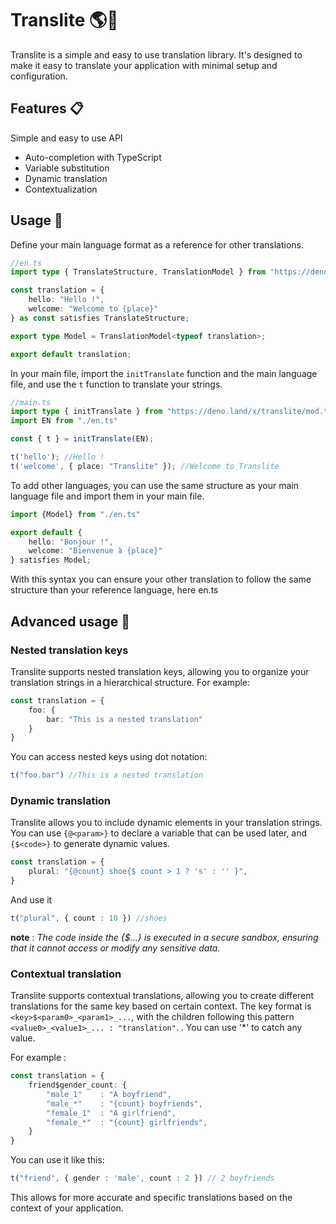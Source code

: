 # Translite 🌎💬

Translite is a simple and easy to use translation library. It's designed to make it easy to translate your application with minimal setup and configuration.

## Features 📋
Simple and easy to use API
- Auto-completion with TypeScript
- Variable substitution
- Dynamic translation
- Contextualization

## Usage 🚀

Define your main language format as a reference for other translations.

```ts
//en.ts
import type { TranslateStructure, TranslationModel } from "https://deno.land/x/translite/mod.ts";

const translation = {
    hello: "Hello !",
    welcome: "Welcome to {place}"
} as const satisfies TranslateStructure;

export type Model = TranslationModel<typeof translation>;

export default translation;
```

In your main file, import the `initTranslate` function and the main language file, and use the `t` function to translate your strings.

```ts
//main.ts
import type { initTranslate } from "https://deno.land/x/translite/mod.ts";
import EN from "./en.ts"

const { t } = initTranslate(EN);

t('hello'); //Hello !
t('welcome', { place: "Translite" }); //Welcome to Translite
```

To add other languages, you can use the same structure as your main language file and import them in your main file.

```ts
import {Model} from "./en.ts"

export default {
    hello: "Bonjour !",
    welcome: "Bienvenue à {place}"
} satisfies Model;
```

With this syntax you can ensure your other translation to follow the same structure than your reference language, here en.ts

## Advanced usage 🔎

### Nested translation keys

Translite supports nested translation keys, allowing you to organize your translation strings in a hierarchical structure. For example:

```ts
const translation = {
    foo: {
        bar: "This is a nested translation"
    }
}
```

You can access nested keys using dot notation:

```ts
t("foo.bar") //This is a nested translation
```

### Dynamic translation

Translite allows you to include dynamic elements in your translation strings. You can use `{@<param>}` to declare a variable that can be used later, and `{$<code>}` to generate dynamic values.
```ts
const translation = {
    plural: "{@count} shoe{$ count > 1 ? 's' : '' }",
}
```

And use it

```ts
t("plural", { count : 10 }) //shoes
```
**note** : *The code inside the {$...} is executed in a secure sandbox, ensuring that it cannot access or modify any sensitive data.*

### Contextual translation

Translite supports contextual translations, allowing you to create different translations for the same key based on certain context. The key format is `<key>$<param0>_<param1>_...`, with the children following this pattern `<value0>_<value1>_... : "translation"`. . You can use '*' to catch any value.

For example :

```ts
const translation = {
    friend$gender_count: {
        "male_1"    : "A boyfriend",
        "male_*"    : "{count} boyfriends",
        "female_1"  : "A girlfriend",
        "female_*"  : "{count} girlfriends",
    }
}
```
You can use it like this:
```ts
t("friend", { gender : 'male', count : 2 }) // 2 boyfriends
```
This allows for more accurate and specific translations based on the context of your application.
